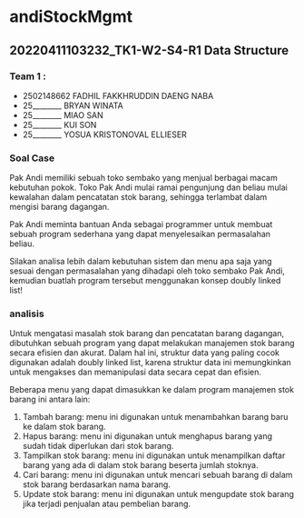 # andiStockMgmt

## 20220411103232_TK1-W2-S4-R1 Data Structure

### Team 1 :

- 2502148662 FADHIL FAKKHRUDDIN DAENG NABA
- 25________ BRYAN WINATA
- 25________ MIAO SAN
- 25________ KUI SON
- 25________ YOSUA KRISTONOVAL ELLIESER

### Soal Case

Pak Andi memiliki sebuah toko sembako yang menjual berbagai macam kebutuhan pokok. Toko Pak Andi mulai ramai pengunjung dan beliau mulai kewalahan dalam pencatatan stok barang, sehingga terlambat dalam mengisi barang dagangan.

Pak Andi meminta bantuan Anda sebagai programmer untuk membuat sebuah program sederhana yang dapat menyelesaikan permasalahan beliau.

Silakan analisa lebih dalam kebutuhan sistem dan menu apa saja yang sesuai dengan permasalahan yang dihadapi oleh toko sembako Pak Andi, kemudian buatlah program tersebut menggunakan konsep doubly linked list!

### analisis

Untuk mengatasi masalah stok barang dan pencatatan barang dagangan, dibutuhkan sebuah program yang dapat melakukan manajemen stok barang secara efisien dan akurat. Dalam hal ini, struktur data yang paling cocok digunakan adalah doubly linked list, karena struktur data ini memungkinkan untuk mengakses dan memanipulasi data secara cepat dan efisien.

Beberapa menu yang dapat dimasukkan ke dalam program manajemen stok barang ini antara lain:

1. Tambah barang: menu ini digunakan untuk menambahkan barang baru ke dalam stok barang.
2. Hapus barang: menu ini digunakan untuk menghapus barang yang sudah tidak diperlukan dari stok barang.
3. Tampilkan stok barang: menu ini digunakan untuk menampilkan daftar barang yang ada di dalam stok barang beserta jumlah stoknya.
4. Cari barang: menu ini digunakan untuk mencari sebuah barang di dalam stok barang berdasarkan nama barang.
5. Update stok barang: menu ini digunakan untuk mengupdate stok barang jika terjadi penjualan atau pembelian barang.
